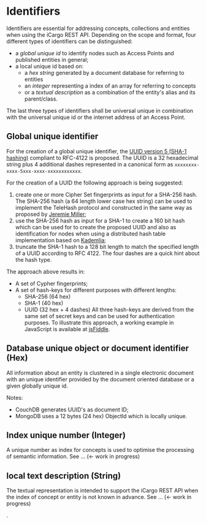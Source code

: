 # Identifiers

Identifiers are essential for addressing concepts, collections and entities when using the iCargo REST API. Depending on the scope and format, four different types of identifiers can be distinguished:  
* a *global unique id* to identify nodes such as Access Points and published entities in general;
* a local unique id based on:  
  * a *hex string* generated by a document database for referring to entities
  * an *integer* representing a index of an array for referring to concepts
  * or a *textual description* as a combination of the entity's alias and its parent/class.

The last three types of identifiers shall be universal unique in combination with the universal unique id or the internet address of an Access Point.

## Global unique identifier
For the creation of a global unique identifier, the [UUID version 5 (SHA-1 hashing)](http://en.wikipedia.org/wiki/Universally_unique_identifier) compliant to RFC-4122 is proposed.  The UUID is a 32 hexadecimal string plus 4 additional dashes represented in a canonical form as `xxxxxxxx-xxxx-5xxx-xxxx-xxxxxxxxxxxx`.

For the creation of a UUID the following approach is being suggested:  
  1. create one or more Cipher Set fingerprints as input for a SHA-256 hash. The SHA-256 hash (a 64 length lower case hex string) can be used to implement the TeleHash protocol and constructed in the same way as proposed by [Jeremie Miller](https://github.com/telehash/telehash.org/blob/master/hashnames.md);
  2. use the SHA-256 hash as input for a SHA-1 to create a 160 bit hash which can be used for to create the proposed UUID and also as identification for nodes when using a distributed hash table implementation based on [Kademlia](http://en.wikipedia.org/wiki/Kademlia);
  3. truncate the SHA-1 hash to a 128 bit length to match the specified length of a UUID according to RFC 4122. The four dashes are a quick hint about the hash type. 

The approach above results in:
* A set of Cypher fingerprints;
* A set of hash-keys for different purposes with different lengths:  
  * SHA-256 (64 hex)
  * SHA-1 (40 hex)
  * UUID (32 hex + 4 dashes)
All three hash-keys are derived from the same set of secret keys and can be used for authentication purposes. To illustrate this approach, a working example in JavaScript is available at [jsFiddle](http://jsfiddle.net/ErikCornelisse/uTP98/).

## Database unique object or document identifier (Hex)
All information about an entity is clustered in a single electronic document with an unique identifier provided by the document oriented database or a given globally unique id.

Notes: 
* CouchDB generates UUID's as document ID;
* MongoDB uses a 12 bytes (24 hex) ObjectId which is locally unique.

## Index unique number (Integer)
A unique number as index for concepts is used to optimise the processing of semantic information. See ... (<- work in progress)

## local text description (String)
The textual representation is intended to support the iCargo REST API when the index of concept or entity is not known in advance. See ... (<- work in progress)



.
